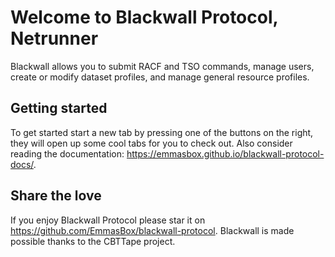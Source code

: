 # Welcome to Blackwall Protocol, Netrunner

Blackwall allows you to submit RACF and TSO commands, manage users, create or modify dataset profiles, and manage general resource profiles.

## Getting started

To get started start a new tab by pressing one of the buttons on the right, they will open up some cool tabs for you to check out.
Also consider reading the documentation: <https://emmasbox.github.io/blackwall-protocol-docs/>.

## Share the love

If you enjoy Blackwall Protocol please star it on <https://github.com/EmmasBox/blackwall-protocol>. Blackwall is made possible thanks to the CBTTape project.
